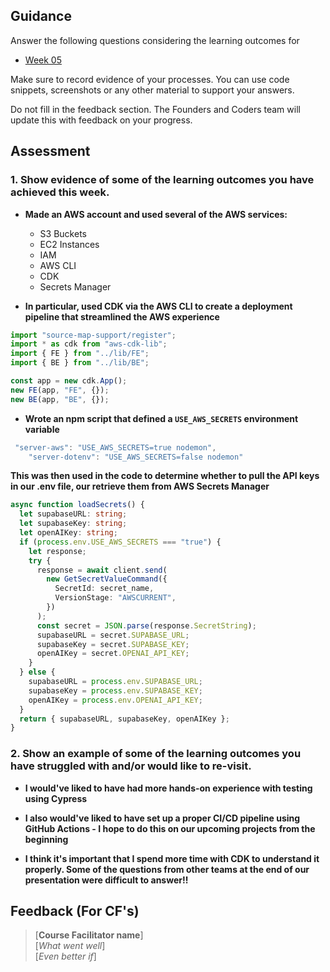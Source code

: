 ## Guidance

Answer the following questions considering the learning outcomes for

- [Week 05](https://learn.foundersandcoders.com/course/syllabus/developer/week05-project03-test-deploy/learning-outcomes/)

Make sure to record evidence of your processes. You can use code snippets, screenshots or any other material to support your answers.

Do not fill in the feedback section. The Founders and Coders team will update this with feedback on your progress.

## Assessment

### 1. Show evidence of some of the learning outcomes you have achieved this week.

- **Made an AWS account and used several of the AWS services:**

  - S3 Buckets
  - EC2 Instances
  - IAM
  - AWS CLI
  - CDK
  - Secrets Manager

- **In particular, used CDK via the AWS CLI to create a deployment pipeline that streamlined the AWS experience**

```ts
import "source-map-support/register";
import * as cdk from "aws-cdk-lib";
import { FE } from "../lib/FE";
import { BE } from "../lib/BE";

const app = new cdk.App();
new FE(app, "FE", {});
new BE(app, "BE", {});
```

- **Wrote an npm script that defined a `USE_AWS_SECRETS` environment variable**

```ts
 "server-aws": "USE_AWS_SECRETS=true nodemon",
    "server-dotenv": "USE_AWS_SECRETS=false nodemon"
```

**This was then used in the code to determine whether to pull the API keys in our .env file, our retrieve them from AWS Secrets Manager**

```ts
async function loadSecrets() {
  let supabaseURL: string;
  let supabaseKey: string;
  let openAIKey: string;
  if (process.env.USE_AWS_SECRETS === "true") {
    let response;
    try {
      response = await client.send(
        new GetSecretValueCommand({
          SecretId: secret_name,
          VersionStage: "AWSCURRENT",
        })
      );
      const secret = JSON.parse(response.SecretString);
      supabaseURL = secret.SUPABASE_URL;
      supabaseKey = secret.SUPABASE_KEY;
      openAIKey = secret.OPENAI_API_KEY;
    }
  } else {
    supabaseURL = process.env.SUPABASE_URL;
    supabaseKey = process.env.SUPABASE_KEY;
    openAIKey = process.env.OPENAI_API_KEY;
  }
  return { supabaseURL, supabaseKey, openAIKey };
}
```

### 2. Show an example of some of the learning outcomes you have struggled with and/or would like to re-visit.

- **I would've liked to have had more hands-on experience with testing using Cypress**

- **I also would've liked to have set up a proper CI/CD pipeline using GitHub Actions - I hope to do this on our upcoming projects from the beginning**

- **I think it's important that I spend more time with CDK to understand it properly. Some of the questions from other teams at the end of our presentation were difficult to answer!!**

## Feedback (For CF's)

> [**Course Facilitator name**]  
> [*What went well*]  
> [*Even better if*]
